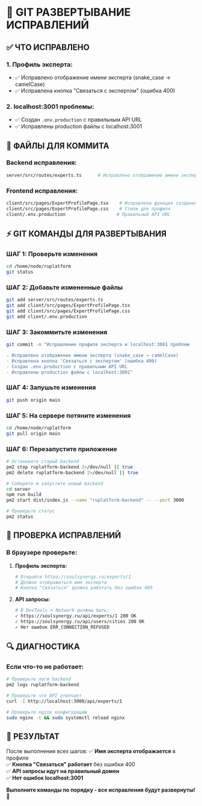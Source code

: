 # 🚀 GIT РАЗВЕРТЫВАНИЕ ИСПРАВЛЕНИЙ

## ✅ ЧТО ИСПРАВЛЕНО

### 1. **Профиль эксперта:**
- ✅ Исправлено отображение имени эксперта (snake_case → camelCase)
- ✅ Исправлена кнопка "Связаться с экспертом" (ошибка 400)

### 2. **localhost:3001 проблемы:**
- ✅ Создан `.env.production` с правильным API URL
- ✅ Исправлены production файлы с localhost:3001

## 📝 ФАЙЛЫ ДЛЯ КОММИТА

### Backend исправления:
```bash
server/src/routes/experts.ts      # Исправлено отображение имени эксперта
```

### Frontend исправления:
```bash
client/src/pages/ExpertProfilePage.tsx    # Исправлена функция создания чата
client/src/pages/ExpertProfilePage.css    # Стили для профиля
client/.env.production                   # Правильный API URL
```

## ⚡ GIT КОМАНДЫ ДЛЯ РАЗВЕРТЫВАНИЯ

### ШАГ 1: Проверьте изменения
```bash
cd /home/node/ruplatform
git status
```

### ШАГ 2: Добавьте измененные файлы
```bash
git add server/src/routes/experts.ts
git add client/src/pages/ExpertProfilePage.tsx
git add client/src/pages/ExpertProfilePage.css
git add client/.env.production
```

### ШАГ 3: Закоммитьте изменения
```bash
git commit -m "Исправление профиля эксперта и localhost:3001 проблем

- Исправлено отображение имени эксперта (snake_case → camelCase)
- Исправлена кнопка 'Связаться с экспертом' (ошибка 400)
- Создан .env.production с правильным API URL
- Исправлены production файлы с localhost:3001"
```

### ШАГ 4: Запушьте изменения
```bash
git push origin main
```

### ШАГ 5: На сервере потяните изменения
```bash
cd /home/node/ruplatform
git pull origin main
```

### ШАГ 6: Перезапустите приложение
```bash
# Остановите старый backend
pm2 stop ruplatform-backend 2>/dev/null || true
pm2 delete ruplatform-backend 2>/dev/null || true

# Соберите и запустите новый backend
cd server
npm run build
pm2 start dist/index.js --name "ruplatform-backend" -- --port 3000

# Проверьте статус
pm2 status
```

## 🧪 ПРОВЕРКА ИСПРАВЛЕНИЙ

### В браузере проверьте:
1. **Профиль эксперта:**
   ```bash
   # Откройте https://soulsynergy.ru/experts/1
   # Должно отображаться имя эксперта
   # Кнопка "Связаться" должна работать без ошибки 400
   ```

2. **API запросы:**
   ```bash
   # В DevTools > Network должны быть:
   ✓ https://soulsynergy.ru/api/experts/1 200 OK
   ✓ https://soulsynergy.ru/api/users/cities 200 OK
   ✓ Нет ошибок ERR_CONNECTION_REFUSED
   ```

## 🔍 ДИАГНОСТИКА

### Если что-то не работает:
```bash
# Проверьте логи backend
pm2 logs ruplatform-backend

# Проверьте что API отвечает
curl -I http://localhost:3000/api/experts/1

# Проверьте nginx конфигурацию
sudo nginx -t && sudo systemctl reload nginx
```

## 🎯 РЕЗУЛЬТАТ

После выполнения всех шагов:
✅ **Имя эксперта отображается** в профиле  
✅ **Кнопка "Связаться" работает** без ошибки 400  
✅ **API запросы идут на правильный домен**  
✅ **Нет ошибок localhost:3001**  

**Выполните команды по порядку - все исправления будут развернуты!** 🚀
